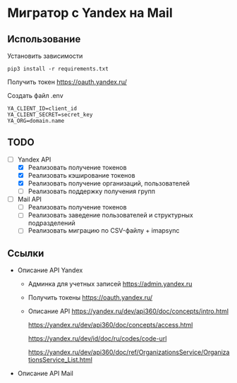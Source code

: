 # Мигратор с Yandex на Mail

## Использование

Установить зависимости
```
pip3 install -r requirements.txt
```
Получить токен https://oauth.yandex.ru/

Создать файл .env
```
YA_CLIENT_ID=client_id
YA_CLIENT_SECRET=secret_key
YA_ORG=domain.name
```

## TODO
- [ ] Yandex API
    - [x] Реализовать получение токенов
    - [x] Реализовать кэширование токенов
    - [x] Реализовать получение организаций, пользователей
    - [ ] Реализовать поддержку получения групп
- [ ] Mail API
    - [ ] Реализовать получение токенов
    - [ ] Реализовать заведение пользователей и структурных подразделений
    - [ ] Реализовать миграцию по CSV-файлу + imapsync

## Ссылки
* Описание API Yandex
  * Админка для учетных записей 
    https://admin.yandex.ru
  * Получить токены
    https://oauth.yandex.ru/
  * Описание API
    https://yandex.ru/dev/api360/doc/concepts/intro.html
    
    https://yandex.ru/dev/api360/doc/concepts/access.html

    https://yandex.ru/dev/id/doc/ru/codes/code-url

    https://yandex.ru/dev/api360/doc/ref/OrganizationsService/OrganizationsService_List.html

* Описание API Mail